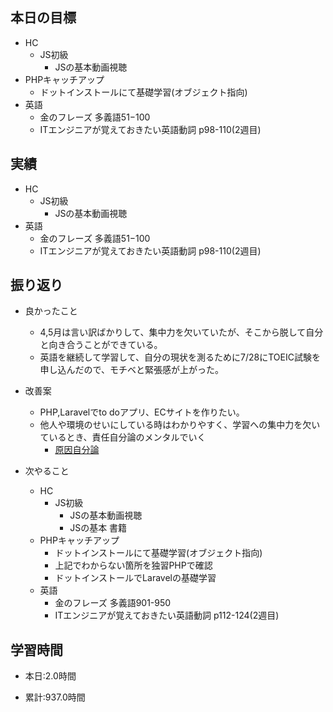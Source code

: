 
## 本日の目標
  - HC
    - JS初級
      - JSの基本動画視聴
  - PHPキャッチアップ
    - ドットインストールにて基礎学習(オブジェクト指向)
  - 英語
    - 金のフレーズ 多義語51−100
    - ITエンジニアが覚えておきたい英語動詞 p98-110(2週目)


## 実績
  - HC
    - JS初級
      - JSの基本動画視聴
  - 英語
    - 金のフレーズ 多義語51−100
    - ITエンジニアが覚えておきたい英語動詞 p98-110(2週目)


## 振り返り
- 良かったこと
  - 4,5月は言い訳ばかりして、集中力を欠いていたが、そこから脱して自分と向き合うことができている。
  - 英語を継続して学習して、自分の現状を測るために7/28にTOEIC試験を申し込んだので、モチベと緊張感が上がった。
- 改善案
  - PHP,Laravelでto doアプリ、ECサイトを作りたい。
  - 他人や環境のせいにしている時はわかりやすく、学習への集中力を欠いているとき、責任自分論のメンタルでいく
    - [原因自分論](https://www.youtube.com/watch?v=b0ATSC18Zd8&t=525s&ab_channel=%E4%B8%A1%E5%AD%A6%E9%95%B7%E3%83%AA%E3%83%99%E3%83%A9%E3%83%AB%E3%82%A2%E3%83%BC%E3%83%84%E5%A4%A7%E5%AD%A6)

- 次やること
  - HC
    - JS初級
      - JSの基本動画視聴
      - JSの基本 書籍
  - PHPキャッチアップ
    - ドットインストールにて基礎学習(オブジェクト指向)
    - 上記でわからない箇所を独習PHPで確認
    - ドットインストールでLaravelの基礎学習
  - 英語
    - 金のフレーズ 多義語901-950
    - ITエンジニアが覚えておきたい英語動詞 p112-124(2週目)



## 学習時間
- 本日:2.0時間

- 累計:937.0時間